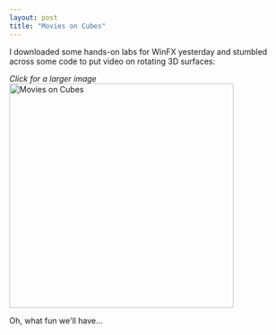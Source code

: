 ```yaml
---
layout: post
title: "Movies on Cubes"
---
```


<p>I downloaded some hands-on labs for WinFX yesterday and stumbled across some code to put video on rotating 3D surfaces:</p>
<p><em>Click for a larger image</em><br/><a href="http://www.kindohm.com/ngallery/albums/11/1213.aspx" target="_blank"><img border="0" src="http://www.kindohm.com/nGallery/photos/11/1213.aspx" alt="Movies on Cubes" width="400"/></a></p>
<p>Oh, what fun we'll have...</p>
 
